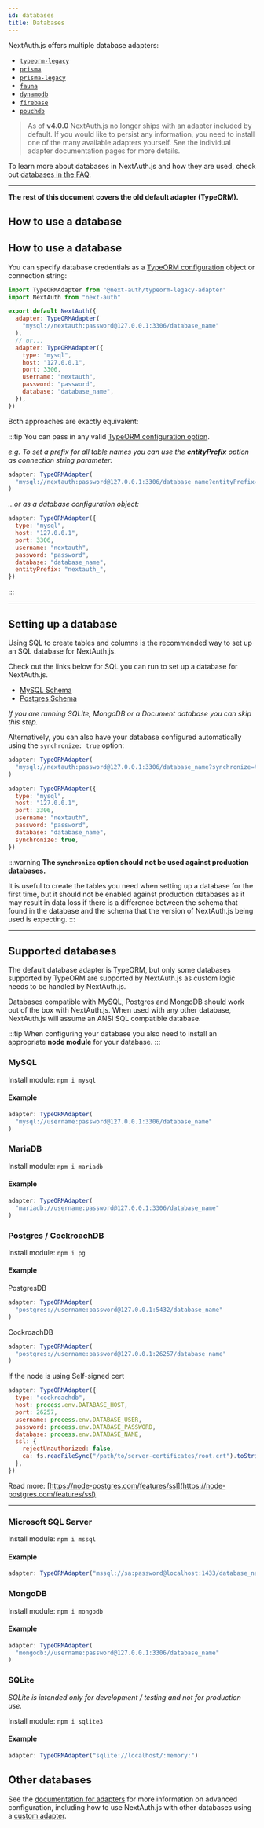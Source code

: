 ```yaml
---
id: databases
title: Databases
---
```


NextAuth.js offers multiple database adapters:

- [`typeorm-legacy`](./../adapters/typeorm/typeorm-overview)
- [`prisma`](./../adapters/prisma)
- [`prisma-legacy`](./../adapters/prisma-legacy)
- [`fauna`](./../adapters/fauna)
- [`dynamodb`](./../adapters/dynamodb)
- [`firebase`](./../adapters/firebase)
- [`pouchdb`](./../adapters/pouchdb)

> As of **v4.0.0** NextAuth.js no longer ships with an adapter included by default. If you would like to persist any information, you need to install one of the many available adapters yourself. See the individual adapter documentation pages for more details.

To learn more about databases in NextAuth.js and how they are used, check out [databases in the FAQ](/faq#databases).

---

**The rest of this document covers the old default adapter (TypeORM).**

## How to use a database

## How to use a database

You can specify database credentials as a [TypeORM configuration](https://github.com/typeorm/typeorm/blob/master/docs/using-ormconfig.md) object or connection string:

```js title="pages/api/auth/[...nextauth].js"
import TypeORMAdapter from "@next-auth/typeorm-legacy-adapter"
import NextAuth from "next-auth"

export default NextAuth({
  adapter: TypeORMAdapter(
    "mysql://nextauth:password@127.0.0.1:3306/database_name"
  ),
  // or...
  adapter: TypeORMAdapter({
    type: "mysql",
    host: "127.0.0.1",
    port: 3306,
    username: "nextauth",
    password: "password",
    database: "database_name",
  }),
})
```

Both approaches are exactly equivalent:

:::tip
You can pass in any valid [TypeORM configuration option](https://github.com/typeorm/typeorm/blob/master/docs/using-ormconfig.md).

_e.g. To set a prefix for all table names you can use the **entityPrefix** option as connection string parameter:_

```js
adapter: TypeORMAdapter(
  "mysql://nextauth:password@127.0.0.1:3306/database_name?entityPrefix=nextauth_"
)
```

_…or as a database configuration object:_

```js
adapter: TypeORMAdapter({
  type: "mysql",
  host: "127.0.0.1",
  port: 3306,
  username: "nextauth",
  password: "password",
  database: "database_name",
  entityPrefix: "nextauth_",
})
```

:::

---

## Setting up a database

Using SQL to create tables and columns is the recommended way to set up an SQL database for NextAuth.js.

Check out the links below for SQL you can run to set up a database for NextAuth.js.

- [MySQL Schema](/adapters/typeorm/mysql)
- [Postgres Schema](/adapters/typeorm/postgres)

_If you are running SQLite, MongoDB or a Document database you can skip this step._

Alternatively, you can also have your database configured automatically using the `synchronize: true` option:

```js
adapter: TypeORMAdapter(
  "mysql://nextauth:password@127.0.0.1:3306/database_name?synchronize=true"
)
```

```js
adapter: TypeORMAdapter({
  type: "mysql",
  host: "127.0.0.1",
  port: 3306,
  username: "nextauth",
  password: "password",
  database: "database_name",
  synchronize: true,
})
```

:::warning
**The `synchronize` option should not be used against production databases.**

It is useful to create the tables you need when setting up a database for the first time, but it should not be enabled against production databases as it may result in data loss if there is a difference between the schema that found in the database and the schema that the version of NextAuth.js being used is expecting.
:::

---

## Supported databases

The default database adapter is TypeORM, but only some databases supported by TypeORM are supported by NextAuth.js as custom logic needs to be handled by NextAuth.js.

Databases compatible with MySQL, Postgres and MongoDB should work out of the box with NextAuth.js. When used with any other database, NextAuth.js will assume an ANSI SQL compatible database.

:::tip
When configuring your database you also need to install an appropriate **node module** for your database.
:::

### MySQL

Install module:
`npm i mysql`

#### Example

```js
adapter: TypeORMAdapter(
  "mysql://username:password@127.0.0.1:3306/database_name"
)
```

### MariaDB

Install module:
`npm i mariadb`

#### Example

```js
adapter: TypeORMAdapter(
  "mariadb://username:password@127.0.0.1:3306/database_name"
)
```

### Postgres / CockroachDB

Install module:
`npm i pg`

#### Example

PostgresDB

```js
adapter: TypeORMAdapter(
  "postgres://username:password@127.0.0.1:5432/database_name"
)
```

CockroachDB

```js
adapter: TypeORMAdapter(
  "postgres://username:password@127.0.0.1:26257/database_name"
)
```

If the node is using Self-signed cert

```js
adapter: TypeORMAdapter({
  type: "cockroachdb",
  host: process.env.DATABASE_HOST,
  port: 26257,
  username: process.env.DATABASE_USER,
  password: process.env.DATABASE_PASSWORD,
  database: process.env.DATABASE_NAME,
  ssl: {
    rejectUnauthorized: false,
    ca: fs.readFileSync("/path/to/server-certificates/root.crt").toString(),
  },
})
```

Read more: [https://node-postgres.com/features/ssl](https://node-postgres.com/features/ssl)

---

### Microsoft SQL Server

Install module:
`npm i mssql`

#### Example

```js
adapter: TypeORMAdapter("mssql://sa:password@localhost:1433/database_name")
```

### MongoDB

Install module:
`npm i mongodb`

#### Example

```js
adapter: TypeORMAdapter(
  "mongodb://username:password@127.0.0.1:3306/database_name"
)
```

### SQLite

_SQLite is intended only for development / testing and not for production use._

Install module:
`npm i sqlite3`

#### Example

```js
adapter: TypeORMAdapter("sqlite://localhost/:memory:")
```

## Other databases

See the [documentation for adapters](/adapters/overview) for more information on advanced configuration, including how to use NextAuth.js with other databases using a [custom adapter](/tutorials/creating-a-database-adapter).
